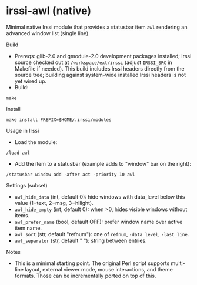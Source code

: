 # irssi-awl (native)

Minimal native Irssi module that provides a statusbar item `awl` rendering an advanced window list (single line).

Build

- Prereqs: glib-2.0 and gmodule-2.0 development packages installed; Irssi source checked out at `/workspace/ext/irssi` (adjust `IRSSI_SRC` in Makefile if needed). This build includes Irssi headers directly from the source tree; building against system-wide installed Irssi headers is not yet wired up.
- Build:

```
make
```

Install

```
make install PREFIX=$HOME/.irssi/modules
```

Usage in Irssi

- Load the module:

```
/load awl
```

- Add the item to a statusbar (example adds to "window" bar on the right):

```
/statusbar window add -after act -priority 10 awl
```

Settings (subset)

- `awl_hide_data` (int, default 0): hide windows with data_level below this value (1=text, 2=msg, 3=hilight).
- `awl_hide_empty` (int, default 0): when >0, hides visible windows without items.
- `awl_prefer_name` (bool, default OFF): prefer window name over active item name.
- `awl_sort` (str, default "refnum"): one of `refnum`, `-data_level`, `-last_line`.
- `awl_separator` (str, default " "): string between entries.

Notes

- This is a minimal starting point. The original Perl script supports multi-line layout, external viewer mode, mouse interactions, and theme formats. Those can be incrementally ported on top of this.